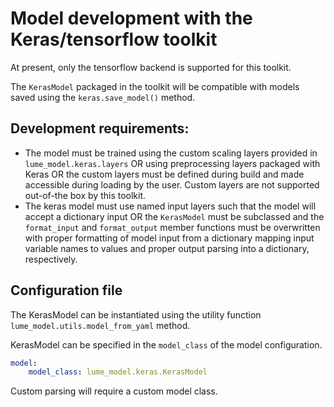 # Model development with the Keras/tensorflow toolkit

At present, only the tensorflow backend is supported for this toolkit.

The `KerasModel` packaged in the toolkit will be compatible with models saved using the `keras.save_model()` method.

## Development requirements:
- The model must be trained using the custom scaling layers provided in `lume_model.keras.layers` OR using preprocessing layers packaged with Keras OR the custom layers must be defined during build and made accessible during loading by the user. Custom layers are not supported out-of-the box by this toolkit.
- The keras model must use named input layers such that the model will accept a dictionary input OR the `KerasModel` must be subclassed and the `format_input` and `format_output` member functions must be overwritten with proper formatting of model input from a dictionary mapping input variable names to values and proper output parsing into a dictionary, respectively.

## Configuration file
The KerasModel can be instantiated using the utility function `lume_model.utils.model_from_yaml` method.

KerasModel can be specified in the `model_class` of the model configuration.
```yaml
model:
    model_class: lume_model.keras.KerasModel
```

Custom parsing will require a custom model class.
